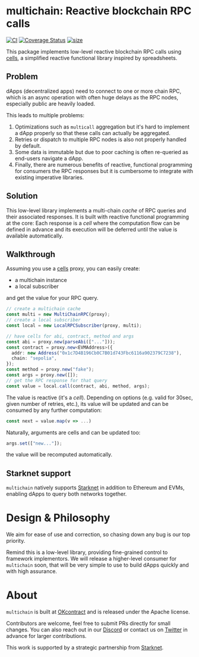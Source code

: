 # multichain: Reactive blockchain RPC calls

[![CI](https://github.com/okcontract/multichain/actions/workflows/main.yml/badge.svg)](https://github.com/okcontract/multichain/actions?query=branch%3Amain++)
[![Coverage Status](https://coveralls.io/repos/github/okcontract/multichain/badge.svg?branch=main)](https://coveralls.io/github/okcontract/multichain?branch=main)
[![size](https://deno.bundlejs.com/badge?q=@okcontract/multichain)](https://bundlephobia.com/package/@okcontract/multichain)

This package implements low-level reactive blockchain RPC calls using
[cells](https://github.com/okcontract/cells), a simplified reactive functional
library inspired by spreadsheets.

## Problem

dApps (decentralized apps) need to connect to one or more chain RPC, which is
an async operation with often huge delays as the RPC nodes, especially public
are heavily loaded.

This leads to multiple problems:

1. Optimizations such as `multicall` aggregation but it's hard to implement a
   dApp properly so that these calls can actually be aggregated.
2. Retries or dispatch to multiple RPC nodes is also not properly handled by
   default.
3. Some data is immutable but due to poor caching is often re-queried as
   end-users navigate a dApp.
4. Finally, there are numerous benefits of reactive, functional programming
   for consumers the RPC responses but it is cumbersome to integrate with
   existing imperative libraries.

## Solution

This low-level library implements a multi-chain _cache_ of RPC queries and
their associated responses. It is built with reactive functional programming
at the core: Each response is a _cell_ where the computation flow can be
defined in advance and its execution will be deferred until the value is
available automatically.

## Walkthrough

Assuming you use a [cells](https://github.com/okcontract/cells) proxy, you can
easily create:

- a multichain instance
- a local subscriber

and get the value for your RPC query.

```typescript
// create a multichain cache
const multi = new MultiChainRPC(proxy);
// create a local subscriber
const local = new LocalRPCSubscriber(proxy, multi);

// have cells for abi, contract, method and args
const abi = proxy.new(parseAbi(["..."]));
const contract = proxy.new<EVMAddress>({
  addr: new Address("0x1c7D4B196Cb0C7B01d743Fbc6116a902379C7238"),
  chain: "sepolia",
});
const method = proxy.new("fake");
const args = proxy.new([]);
// get the RPC response for that query
const value = local.call(contract, abi, method, args);
```

The value is reactive (it's a _cell_). Depending on options (e.g. valid for
30sec, given number of retries, etc.), its value will be updated and can be
consumed by any further computation:

```ts
const next = value.map(v => ...)
```

Naturally, arguments are cells and can be updated too:

```ts
args.set(["new..."]);
```

the value will be recomputed automatically.

## Starknet support

`multichain` natively supports [Starknet](https://www.starknet.io/) in
addition to Ethereum and EVMs, enabling dApps to query both networks together.

# Design & Philosophy

We aim for ease of use and correction, so chasing down any bug is our top
priority.

Remind this is a low-level library, providing fine-grained control to
framework implementors. We will release a higher-level consumer for
`multichain` soon, that will be very simple to use to build dApps quickly and
with high assurance.

# About

`multichain` is built at [OKcontract](https://okcontract.com) and is released
under the Apache license.

Contributors are welcome, feel free to submit PRs directly for small changes.
You can also reach out in our [Discord](https://discord.gg/Ns45RTUXka) or
contact us on [Twitter](https://x.com/okcontract) in advance for larger
contributions.

This work is supported by a strategic partnership from
[Starknet](https://starknet.io).
